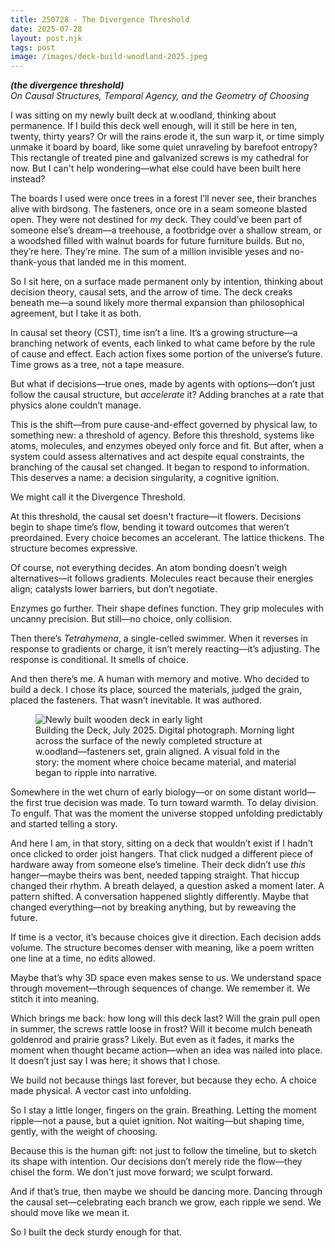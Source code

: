 ```yaml
---
title: 250728 - The Divergence Threshold
date: 2025-07-28
layout: post.njk
tags: post
image: /images/deck-build-woodland-2025.jpeg
---
```


**_(the divergence threshold)_**  
*On Causal Structures, Temporal Agency, and the Geometry of Choosing*

I was sitting on my newly built deck at w\.oodland, thinking about permanence. If I build this deck well enough, will it still be here in ten, twenty, thirty years? Or will the rains erode it, the sun warp it, or time simply unmake it board by board, like some quiet unraveling by barefoot entropy? This rectangle of treated pine and galvanized screws is my cathedral for now. But I can't help wondering—what else could have been built here instead?

The boards I used were once trees in a forest I’ll never see, their branches alive with birdsong. The fasteners, once ore in a seam someone blasted open. They were not destined for *my* deck. They could’ve been part of someone else’s dream—a treehouse, a footbridge over a shallow stream, or a woodshed filled with walnut boards for future furniture builds. But no, they’re here. They’re mine. The sum of a million invisible yeses and no-thank-yous that landed me in this moment.

So I sit here, on a surface made permanent only by intention, thinking about decision theory, causal sets, and the arrow of time. The deck creaks beneath me—a sound likely more thermal expansion than philosophical agreement, but I take it as both.

In causal set theory (CST), time isn’t a line. It’s a growing structure—a branching network of events, each linked to what came before by the rule of cause and effect. Each action fixes some portion of the universe’s future. Time grows as a tree, not a tape measure.&#x20;

But what if decisions—true ones, made by agents with options—don’t just follow the causal structure, but *accelerate* it? Adding branches at a rate that physics alone couldn’t manage.

This is the shift—from pure cause-and-effect governed by physical law, to something new: a threshold of agency. Before this threshold, systems like atoms, molecules, and enzymes obeyed only force and fit. But after, when a system could assess alternatives and act despite equal constraints, the branching of the causal set changed. It began to respond to information. This deserves a name: a decision singularity, a cognitive ignition.

We might call it the Divergence Threshold.

At this threshold, the causal set doesn't fracture—it flowers. Decisions begin to shape time’s flow, bending it toward outcomes that weren’t preordained. Every choice becomes an accelerant. The lattice thickens. The structure becomes expressive.

Of course, not everything decides. An atom bonding doesn’t weigh alternatives—it follows gradients. Molecules react because their energies align; catalysts lower barriers, but don’t negotiate.

Enzymes go further. Their shape defines function. They grip molecules with uncanny precision. But still—no choice, only collision.

Then there’s *Tetrahymena*, a single-celled swimmer. When it reverses in response to gradients or charge, it isn’t merely reacting—it’s adjusting. The response is conditional. It smells of choice.

And then there’s me. A human with memory and motive. Who decided to build a deck. I chose its place, sourced the materials, judged the grain, placed the fasteners. That wasn’t inevitable. It was authored.

<figure>
  <img src="/images/deck-build-woodland-2025.jpeg" alt="Newly built wooden deck in early light">
  <figcaption>
    Building the Deck, July 2025. Digital photograph. Morning light across the surface of the newly completed structure at w.oodland—fasteners set, grain aligned. A visual fold in the story: the moment where choice became material, and material began to ripple into narrative.
  </figcaption>
</figure>

Somewhere in the wet churn of early biology—or on some distant world—the first true decision was made. To turn toward warmth. To delay division. To engulf. That was the moment the universe stopped unfolding predictably and started telling a story.

And here I am, in that story, sitting on a deck that wouldn’t exist if I hadn’t once clicked to order joist hangers. That click nudged a different piece of hardware away from someone else’s timeline. Their deck didn’t use *this* hanger—maybe theirs was bent, needed tapping straight. That hiccup changed their rhythm. A breath delayed, a question asked a moment later. A pattern shifted. A conversation happened slightly differently. Maybe that changed everything—not by breaking anything, but by reweaving the future.

If time is a vector, it’s because choices give it direction. Each decision adds volume. The structure becomes denser with meaning, like a poem written one line at a time, no edits allowed.

Maybe that’s why 3D space even makes sense to us. We understand space through movement—through sequences of change. We remember it. We stitch it into meaning.

Which brings me back: how long will this deck last? Will the grain pull open in summer, the screws rattle loose in frost? Will it become mulch beneath goldenrod and prairie grass? Likely. But even as it fades, it marks the moment when thought became action—when an idea was nailed into place. It doesn’t just say I was here; it shows that I chose.

We build not because things last forever, but because they echo. A choice made physical. A vector cast into unfolding.

So I stay a little longer, fingers on the grain. Breathing. Letting the moment ripple—not a pause, but a quiet ignition. Not waiting—but shaping time, gently, with the weight of choosing.

Because this is the human gift: not just to follow the timeline, but to sketch its shape with intention. Our decisions don’t merely ride the flow—they chisel the form. We don't just move forward; we sculpt forward.

And if that’s true, then maybe we should be dancing more. Dancing through the causal set—celebrating each branch we grow, each ripple we send. We should move like we mean it.

So I built the deck sturdy enough for that.

